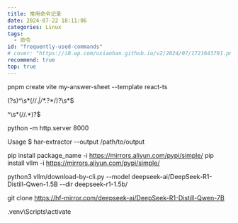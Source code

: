 ```yaml
---
title: 常用命令记录
date: 2024-07-22 18:11:06
categories: Linux
tags:
  - 命令
id: "frequently-used-commands"
# cover: "https://i0.wp.com/uxiaohan.github.io/v2/2024/07/1721643791.png"
recommend: true
top: true
---
```


pnpm create vite my-answer-sheet --template react-ts

(?s)^\s*(//.*|/\*.*?\*/)?\s*$

^\s*(//.*)?$

<!--.*?-->


python -m http.server 8000

Usage
  $ har-extractor <harfile> --output /path/to/output


pip install package_name -i https://mirrors.aliyun.com/pypi/simple/
pip install vllm -i https://mirrors.aliyun.com/pypi/simple/

python3 vllm/download-by-cli.py --model deepseek-ai/DeepSeek-R1-Distill-Qwen-1.5B --dir deepseek-r1-1.5b/

git clone https://hf-mirror.com/deepseek-ai/DeepSeek-R1-Distill-Qwen-7B

.venv\Scripts\activate
